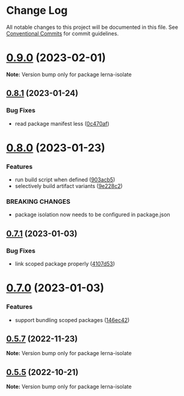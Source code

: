 # Change Log

All notable changes to this project will be documented in this file.
See [Conventional Commits](https://conventionalcommits.org) for commit guidelines.

# [0.9.0](https://github.com/just-paja/lerna-isolate/compare/v0.8.1...v0.9.0) (2023-02-01)

**Note:** Version bump only for package lerna-isolate





## [0.8.1](https://github.com/just-paja/lerna-isolate/compare/v0.8.0...v0.8.1) (2023-01-24)


### Bug Fixes

* read package manifest less ([0c470af](https://github.com/just-paja/lerna-isolate/commit/0c470af6f92ab0728a031d6a1cf308bc6d0c2ac3))





# [0.8.0](https://github.com/just-paja/lerna-isolate/compare/v0.7.1...v0.8.0) (2023-01-23)


### Features

* run build script when defined ([903acb5](https://github.com/just-paja/lerna-isolate/commit/903acb52fe2a8f2c3e92bc9bce46062e5dd66c3a))
* selectively build artifact variants ([9e228c2](https://github.com/just-paja/lerna-isolate/commit/9e228c2f7d05ed6833f7a1c854d61a626956ecbb))


### BREAKING CHANGES

* package isolation now needs to be configured in
package.json





## [0.7.1](https://github.com/just-paja/lerna-isolate/compare/v0.7.0...v0.7.1) (2023-01-03)


### Bug Fixes

* link scoped package properly ([4107d53](https://github.com/just-paja/lerna-isolate/commit/4107d5311c6a5d18974684eca586fa6e8c79b31d))





# [0.7.0](https://github.com/just-paja/lerna-isolate/compare/v0.6.3...v0.7.0) (2023-01-03)


### Features

* support bundling scoped packages ([146ec42](https://github.com/just-paja/lerna-isolate/commit/146ec42fffdc8ffc240386fe10ab7bc2e4240c81))





## [0.5.7](https://github.com/just-paja/lerna-isolate/compare/v0.5.6...v0.5.7) (2022-11-23)

**Note:** Version bump only for package lerna-isolate





## [0.5.5](https://github.com/just-paja/lerna-isolate/compare/v0.5.4...v0.5.5) (2022-10-21)

**Note:** Version bump only for package lerna-isolate
